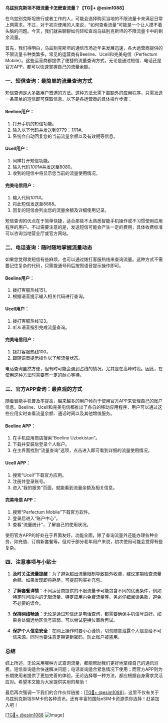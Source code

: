 **乌兹别克斯坦不限流量卡怎麽查流量？【TG💪+ @esim1088】**

在乌兹别克斯坦旅行或者工作的人，可能会选择购买当地的不限流量卡来满足日常上网需求。不过，对于初次使用的人来说，“如何查看流量”可能是一个让人摸不着头脑的问题。今天，我们就来聊聊如何轻松查询乌兹别克斯坦的不限流量卡中的剩余流量。

首先，我们得明白，乌兹别克斯坦的通信市场近年来发展迅速，各大运营商提供的不限流量卡种类繁多。常见的运营商有Beeline、Ucell和完美电信（Perfectum Mobile）。这些运营商都提供了便捷的流量查询方式，无论是通过短信、电话还是官方APP，都可以快速掌握自己的流量余额。

### **一、短信查询：最简单的流量查询方式**

短信查询是大多数用户首选的方法。这种方法无需下载额外的应用程序，只需发送一条简单的短信即可获取信息。以下是各运营商的具体操作步骤：

#### Beeline用户：
1. 打开手机的短信功能。
2. 输入以下代码并发送到9779：*111*1#。
3. 系统会自动回复您的当前流量余额以及有效期等信息。

#### Ucell用户：
1. 同样打开短信功能。
2. 输入代码*100*1#并发送至8080。
3. 收到的短信中将显示您当前的流量使用情况。

#### 完美电信用户：
1. 输入代码*101*1#。
2. 将此短信发送至8888。
3. 回复的短信会列出您的流量余额及详细使用记录。

短信查询的优点在于简单快捷，适合那些不太熟悉智能手机操作或不习惯使用应用程序的用户。不过需要注意的是，发送短信可能会产生一定的费用，具体收费标准可以咨询当地营业厅或官方网站。

### **二、电话查询：随时随地掌握流量动态**

如果您觉得发短信有些麻烦，也可以通过拨打客服热线来查询流量。这种方式不需要记住复杂的代码，只需拨通号码后按照语音提示操作即可。

#### Beeline用户：
1. 拨打客服热线151。
2. 根据语音提示输入相关代码进行查询。

#### Ucell用户：
1. 拨打客服热线123。
2. 听从语音指引完成流量查询。

#### 完美电信用户：
1. 拨打客服热线100。
2. 跟随语音提示操作以了解流量状态。

电话查询虽然方便，但有时可能会遇到占线的情况，尤其是在高峰时段。因此，在使用这种方法时需要有一定的耐心等待。

### **三、官方APP查询：最直观的方式**

随着智能手机普及率提高，越来越多的用户倾向于使用官方APP来管理自己的账户信息。Beeline、Ucell和完美电信都推出了各自的移动应用程序，用户可以通过这些应用实时查看流量余额、通话时间以及其他增值服务。

#### Beeline APP：
1. 在手机应用商店搜索“Beeline Uzbekistan”。
2. 下载并安装后登录个人账户。
3. 在主界面找到“流量查询”选项，点击进入即可看到详细的流量使用情况。

#### Ucell APP：
1. 搜索“Ucell”下载官方应用。
2. 注册并登录账号。
3. 进入“我的服务”页面，就能看到流量余额及相关信息。

#### 完美电信 APP：
1. 搜索“Perfectum Mobile”下载官方软件。
2. 登录后进入“账户中心”。
3. 查看“流量统计”，了解自己的使用状况。

使用官方APP的好处在于界面友好，功能全面，除了查询流量外还能办理各种业务，如充值、订购新套餐等。但对于部分老年用户来说，初次使用可能会觉得有些复杂。

### **四、注意事项与小贴士**

1. **及时关注流量提醒**：为了避免超出流量限制导致额外收费，建议定期检查流量余额。如果发现即将耗尽，可提前购买补充包。
   
2. **了解套餐详情**：不同运营商提供的不限流量卡可能包含不同的优惠条件，例如特定时间段内的无限流量、特定应用内免费流量等。务必仔细阅读条款，避免不必要的误会。

3. **保持网络畅通**：无论是通过短信还是电话查询，都需要确保手机信号良好。如果身处偏远地区信号较弱，可以尝试更换位置后再试。

4. **保护个人信息安全**：在网上操作时要小心谨慎，切勿随意泄露个人信息给不可信来源。同时也要注意定期更新密码，防止账户被盗用。

### **总结**

综上所述，无论采用哪种方式查询流量，都能帮助我们更好地掌控自己的通讯消费。短信查询适合快速解决问题；电话查询适合紧急情况下使用；而官方APP则为长期使用者提供了更加完善的体验。无论选择哪一种方法，都应根据自身需求灵活应对。希望本文能为大家提供实用的帮助！

最后再次强调一下我们的合作伙伴链接：[[TG💪+ @esim1088](https://t.me/s/esim1088)]，这里不仅有关于乌兹别克斯坦SIM卡的各种资讯，还有丰富的国际eSIM卡资源供你选择！赶紧加入吧！

[[TG💪+ @esim1088](https://t.me/s/esim1088) ![Image](https://i.postimg.cc/4NQfJmqS/Snipaste-2025-05-13-00-14-12.png)]